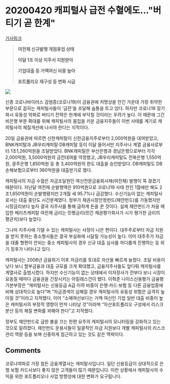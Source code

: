 # 20200420 캐피털사 급전 수혈에도..."버티기 곧 한계"

[기사링크](<https://news.naver.com/main/read.nhn?mode=LS2D&mid=shm&sid1=101&sid2=259&oid=011&aid=0003727035>)



> **여전채 신규발행 개점휴업 상태**
>
> **이달 1조 이상 지주서 지원받아**
>
> **기업대출 등 거액여신 비중 높아**
>
> **포트폴리오 재구성 등 변화 시급**



![](https://imgnews.pstatic.net/image/011/2020/04/20/0003727035_001_20200420233326032.jpg?type=w647)



  신종 코로나바이러스 감염증(코로나19)이 금융권에 치명상을 안긴 가운데 가장 취약한 부문으로 꼽히는 캐피털사들이 ‘급전’을 조달해 숨통을 트고 있다. 하지만 코로나19 장기화시 유동성 악화로 버티기 전략은 한계에 부닥칠 것이라는 우려가 높다. 이 때문에 그간 비은행 부문 확대를 위해 캐피털사의 몸집을 키운 금융지주들이 이번 사태를 계기로 캐피털사의 체질개선에 나서야 한다는 지적이다.



20일 금융권에 따르면 신한캐피탈이 신한금융지주로부터 2,000억원을 대여받았고, BNK캐피탈과 JB우리캐피탈·DB캐피탈 등이 이달 들어서만 지주사나 계열 금융사로부터 1조1,260억원을 조달받았다. BNK캐피탈은 부산은행과 경남은행으로부터 각각 2,000억원, 3,5000억원의 금전대여를 약정했고, JB우리캐피탈도 전북은행 1,550억원, 광주은행 1,850억원 등 총 3,400억원의 한도 대출을 승인받았다. DB캐피탈도 DB손해보험으로부터 360억원을 대출받기로 했다.



캐피털사의 자금 수혈은 자금조달원인 여신전문금융회사채(여전채) 발행이 뚝 끊겼기 때문이다. 지난달 여전채 순발행액은 910억원으로 코로나19 사태 전인 1월에만 해도 2조1,650억원이 순발행됐지만 2개월 새 95.7%나 급감했다. 수신기능이 없는 캐피털사로서는 대출 중단도 시간문제였다. 정부가 채권시장안정펀드(채안펀드)를 가동했지만 시장금리보다 높자 결국 지주사를 통해 급하게 돈을 꾼 것이다. 실제 채안펀드가 처음 매입한 메리츠캐피탈 여전채 금리는 민평금리(민간 채권평가회사가 시가 평가한 금리의 평균치)보다 높았다.



그나마 지주사에 기댈 수 있는 캐피털사는 사정이 나은 편이다. 대주주로부터 자금 지원을 받지 못하는 중소형사들은 결국 부실화에 시달릴 가능성이 높다. 이미 대주주가 자금을 대줄 형편이 안되는 중소 캐피털사의 경우 신규 대출 심사를 까다롭게 진행하는 등 위기 징후가 나타나고 있다.



캐피털사는 2008년 금융위기 이후 저금리를 토대로 자산을 빠르게 늘렸다. 조달 비용이 낮다 보니 할부금융과 대출 규모를 크게 확대했고, 금융지주사들도 앞다퉈 캐피털사를 계열사로 출범시켰다. 하지만 수신기능이 없는 상태에서 이자장사가 전부다 보니 시장이 요동칠 때마다 금융권을 긴장시키는 아킬레스건이 됐다. 이혁준 나이스신용평가 금융평가본부장은 “캐피털사는 신용등급 A급 이하 비중이 은행·카드·보험 등 다른 금융업종에 비해 상대적으로 높다”며 “자금경색이 심해질 경우 캐피털사의 유동성 위험은 급격히 높아질 것”이라고 지적했다. 이어 “소매여신보다는 거액 여신인 기업 일반 대출 비중이 높은 캐피털사의 부정적 영향이 먼저 나타날 것”이라며 “자산포트폴리오 구성에서 리스크 분산 등의 체질 변화를 꾀해야 한다”고 지적했다.



정부도 채안펀드로 급한 불을 끄는 한편 요주의 캐피털사의 모니터링을 강화하고 있는 것으로 알려졌다. 채안펀드 운용사들이 일괄적인 자금 지원보다 개별 캐피털사의 리스크 관리 역량 등을 보며 신중하게 접근하고 있는 것도 같은 맥락이다.  



## Comments

코로나여파로 가장 힘든 금융계열사는 캐피탈사입니다. 일단 신용등급이 상대적으로 은행 보험 카드사보다 좋지 않은 고객들이 많기 때문입니다.
이런 상황에서 캐피탈사의 수익을 위한 포트폴리오나 사업 방향성에 대한 변화가 요구됩니다.
